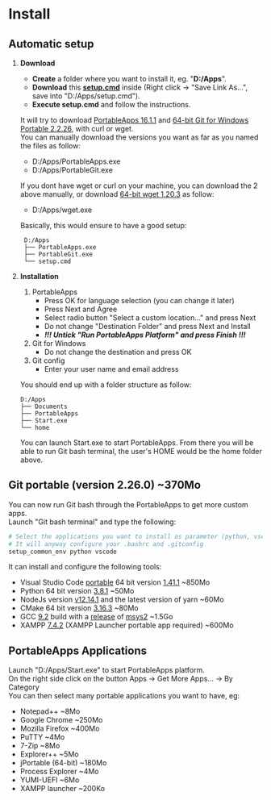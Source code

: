 # Install

## Automatic setup

1. **Download**

   - **Create** a folder where you want to install it, eg. "**D:/Apps**".
   - **Download** this [**setup.cmd**](https://raw.githubusercontent.com/nmarghetti/common_env/develop/tools/setup.cmd) inside (Right click -> "Save Link As...", save into "D:/Apps/setup.cmd").
   - **Execute setup.cmd** and follow the instructions.

   It will try to download [PortableApps 16.1.1](https://portableapps.com/downloading/?a=PortableApps.comPlatform&s=s&d=pa&n=The%20PortableApps.com%20Platform&f=PortableApps.com_Platform_Setup_16.1.1.paf.exe) and [64-bit Git for Windows Portable 2.2.26](https://github.com/git-for-windows/git/releases/download/v2.26.0.windows.1/PortableGit-2.26.0-64-bit.7z.exe), with curl or wget.\
   You can manually download the versions you want as far as you named the files as follow:

   - D:/Apps/PortableApps.exe
   - D:/Apps/PortableGit.exe

   If you dont have wget or curl on your machine, you can download the 2 above manually, or download [64-bit wget 1.20.3](https://eternallybored.org/misc/wget/1.20.3/64/wget.exe) as follow:

   - D:/Apps/wget.exe

   Basically, this would ensure to have a good setup:

   ```text
    D:/Apps
    ├── PortableApps.exe
    ├── PortableGit.exe
    └── setup.cmd
   ```

1. **Installation**

   1. PortableApps
      - Press OK for language selection (you can change it later)
      - Press Next and Agree
      - Select radio button "Select a custom location..." and press Next
      - Do not change "Destination Folder" and press Next and Install
      - **_!!! Untick "Run PortableApps Platform" and press Finish !!!_**
   1. Git for Windows
      - Do not change the destination and press OK
   1. Git config
      - Enter your user name and email address

   You should end up with a folder structure as follow:

   ```text
   D:/Apps
   ├── Documents
   ├── PortableApps
   ├── Start.exe
   └── home
   ```

   You can launch Start.exe to start PortableApps. From there you will be able to run Git bash terminal, the user's HOME would be the home folder above.

## Git portable (version 2.26.0) ~370Mo

You can now run Git bash through the PortableApps to get more custom apps.\
Launch "Git bash terminal" and type the following:

```bash
# Select the applications you want to install as parameter (python, vscode, node, cpp, xampp or all if you want them all)
# It will anyway configure your .bashrc and .gitconfig
setup_common_env python vscode
```

It can install and configure the following tools:

- Visual Studio Code [portable](https://code.visualstudio.com/docs/editor/portable) 64 bit version [1.41.1](https://code.visualstudio.com/download) ~850Mo
- Python 64 bit version [3.8.1](https://www.python.org/downloads/release/python-381/) ~50Mo
- NodeJs version [v12.14.1](https://nodejs.org/dist/v12.14.1/) and the latest version of yarn ~60Mo
- CMake 64 bit version [3.16.3](https://github.com/Kitware/CMake/releases/download/v3.16.3/cmake-3.16.3-win64-x64.zip) ~80Mo
- GCC [9.2](https://gcc.gnu.org/onlinedocs/) build with a [release](http://repo.msys2.org/distrib/x86_64/) of [msys2](https://www.msys2.org/) ~1.5Go
- XAMPP [7.4.2](https://www.apachefriends.org/download.html) (XAMPP Launcher portable app required) ~600Mo

## PortableApps Applications

Launch "D:/Apps/Start.exe" to start PortableApps platform.\
On the right side click on the button Apps -> Get More Apps... -> By Category\
You can then select many portable applications you want to have, eg:

- Notepad++ ~8Mo
- Google Chrome ~250Mo
- Mozilla Firefox ~400Mo
- PuTTY ~4Mo
- 7-Zip ~8Mo
- Explorer++ ~5Mo
- jPortable (64-bit) ~180Mo
- Process Explorer ~4Mo
- YUMI-UEFI ~6Mo
- XAMPP launcher ~200Ko
